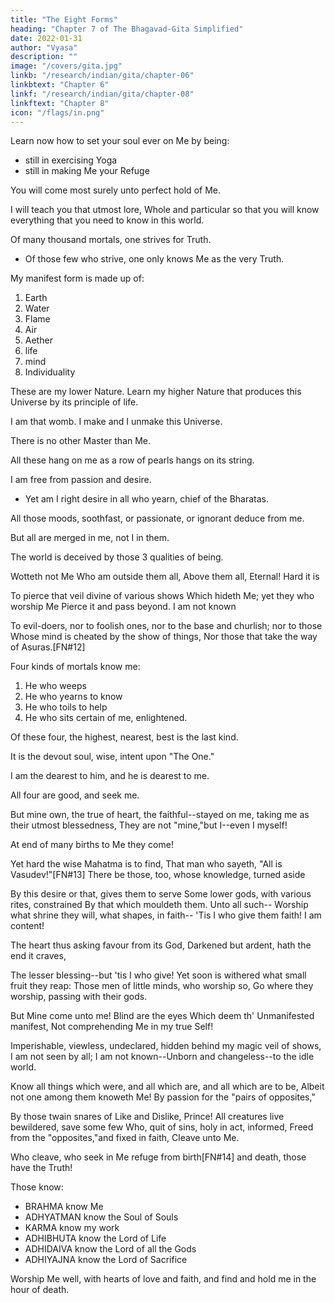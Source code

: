 ```yaml
---
title: "The Eight Forms"
heading: "Chapter 7 of The Bhagavad-Gita Simplified"
date: 2022-01-31
author: "Vyasa"
description: ""
image: "/covers/gita.jpg"
linkb: "/research/indian/gita/chapter-06"
linkbtext: "Chapter 6"
linkf: "/research/indian/gita/chapter-08"
linkftext: "Chapter 8"
icon: "/flags/in.png"
---
```



Learn now how to set your soul ever on Me by being:
- still in exercising Yoga
- still in making Me your Refuge

You will come most surely unto perfect hold of Me.

I will teach you that utmost lore, Whole and particular so that you will know everything that you need to know in this world.

Of many thousand mortals, one strives for Truth.
- Of those few who strive, one only knows Me as the very Truth.

My manifest form is made up of:

1. Earth
2. Water
3. Flame
4. Air
5. Aether
6. life
7. mind
8. Individuality

These are my lower Nature. Learn my higher Nature that produces this Universe by its principle of life. 

<!-- Is, , produced;
Whereby the worlds of visible things are born
As from a Yoni. Know!  -->

I am that womb. I make and I unmake this Universe.


There is no other Master than Me.

All these hang on me as a row of pearls hangs on its string.

<!-- I am the fresh taste of the water; I
The silver of the moon, the gold o' the sun,
The word of worship in the Veds, the thrill
That passeth in the ether, and the strength
Of man's shed seed. I am the good sweet smell
Of the moistened earth, I am the fire's red light,
The vital air moving in all which moves,
The holiness of hallowed souls, the root
Undying, whence hath sprung whatever is;
The wisdom of the wise, the intellect
Of the informed, the greatness of the great.
The splendour of the splendid. Kunti's Son! -->

I am free from passion and desire.
- Yet am I right desire in all who yearn, chief of the Bharatas.

All those moods, soothfast, or passionate, or ignorant deduce from me. 

But all are merged in me, not I in them. 

The world is deceived by those 3 qualities of being. 

Wotteth not Me Who am outside them all,
Above them all, Eternal! Hard it is

To pierce that veil divine of various shows
Which hideth Me; yet they who worship Me
Pierce it and pass beyond.
I am not known

To evil-doers, nor to foolish ones, nor to the base and churlish; nor to those
Whose mind is cheated by the show of things,
Nor those that take the way of Asuras.[FN#12]

Four kinds of mortals know me:

1. He who weeps
2. He who yearns to know
3. He who toils to help
4. He who sits certain of me, enlightened.

Of these four, the highest, nearest, best is the last kind. 

It is the devout soul, wise, intent upon "The One." 

I am the dearest to him, and he is dearest to me.

All four are good, and seek me. 

But mine own, the true of heart, the faithful--stayed on me, taking me as their utmost blessedness,
They are not "mine,"but I--even I myself!

At end of many births to Me they come!

Yet hard the wise Mahatma is to find,
That man who sayeth, "All is Vasudev!"[FN#13]
There be those, too, whose knowledge, turned aside

By this desire or that, gives them to serve
Some lower gods, with various rites, constrained
By that which mouldeth them. Unto all such--
Worship what shrine they will, what shapes, in faith--
'Tis I who give them faith! I am content!

The heart thus asking favour from its God,
Darkened but ardent, hath the end it craves,

The lesser blessing--but 'tis I who give!
Yet soon is withered what small fruit they reap:
Those men of little minds, who worship so,
Go where they worship, passing with their gods.

But Mine come unto me! Blind are the eyes
Which deem th' Unmanifested manifest,
Not comprehending Me in my true Self!

Imperishable, viewless, undeclared, hidden behind my magic veil of shows,
I am not seen by all; I am not known--Unborn and changeless--to the idle world.

Know all things which were, and all which are, and all which are to be,
Albeit not one among them knoweth Me!
By passion for the "pairs of opposites,"

By those twain snares of Like and Dislike, Prince!
All creatures live bewildered, save some few
Who, quit of sins, holy in act, informed,
Freed from the "opposites,"and fixed in faith,
Cleave unto Me.

Who cleave, who seek in Me refuge from birth[FN#14] and death, those have the Truth!

Those know:
- BRAHMA know Me
- ADHYATMAN know the Soul of Souls
- KARMA know my work
- ADHIBHUTA know the Lord of Life
- ADHIDAIVA know the Lord of all the Gods
- ADHIYAJNA know the Lord of Sacrifice

Worship Me well, with hearts of love and faith, and find and hold me in the hour of death.


